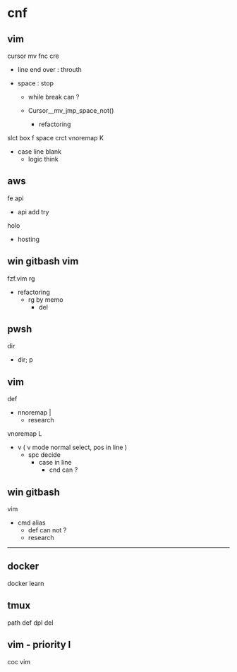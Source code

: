 
# cnf


## vim

cursor mv fnc cre
- line end over : throuth
- space         : stop

  - while break can ?

  - Cursor__mv_jmp_space_not()
    - refactoring


slct box f space crct vnoremap K
- case line blank
  - logic think


## aws

fe api
- api add try


holo
- hosting


## win gitbash vim

fzf.vim rg
- refactoring
  - rg by memo
    - del


## pwsh

dir
- dir; p


## vim

def
- nnoremap |
  - research


vnoremap L
- v ( v mode normal select, pos in line )
  - spc decide
    - case in line
      - cnd can ?


## win gitbash

vim
- cmd alias
  - def can not ?
  - research


---

## docker

docker learn


## tmux

path def dpl del


## vim  -  priority l

coc vim



